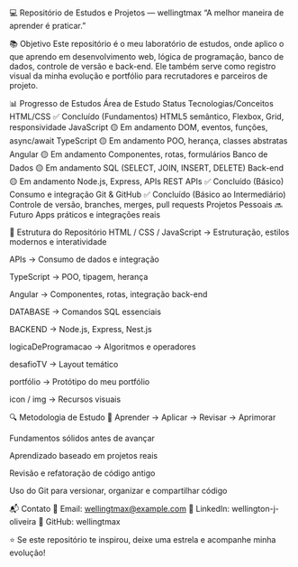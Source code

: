 💻 Repositório de Estudos e Projetos — wellingtmax
“A melhor maneira de aprender é praticar.”





📚 Objetivo
Este repositório é o meu laboratório de estudos, onde aplico o que aprendo em desenvolvimento web, lógica de programação, banco de dados, controle de versão e back-end.
Ele também serve como registro visual da minha evolução e portfólio para recrutadores e parceiros de projeto.

📊 Progresso de Estudos
Área de Estudo	Status	Tecnologias/Conceitos
HTML/CSS	✅ Concluído (Fundamentos)	HTML5 semântico, Flexbox, Grid, responsividade
JavaScript	🟡 Em andamento	DOM, eventos, funções, async/await
TypeScript	🟡 Em andamento	POO, herança, classes abstratas
Angular	🟡 Em andamento	Componentes, rotas, formulários
Banco de Dados	🟡 Em andamento	SQL (SELECT, JOIN, INSERT, DELETE)
Back-end	🟡 Em andamento	Node.js, Express, APIs REST
APIs	✅ Concluído (Básico)	Consumo e integração
Git & GitHub	✅ Concluído (Básico ao Intermediário)	Controle de versão, branches, merges, pull requests
Projetos Pessoais	🔜 Futuro	Apps práticos e integrações reais

📂 Estrutura do Repositório
HTML / CSS / JavaScript → Estruturação, estilos modernos e interatividade

APIs → Consumo de dados e integração

TypeScript → POO, tipagem, herança

Angular → Componentes, rotas, integração back-end

DATABASE → Comandos SQL essenciais

BACKEND → Node.js, Express, Nest.js

logicaDeProgramacao → Algoritmos e operadores

desafioTV → Layout temático

portfólio → Protótipo do meu portfólio

icon / img → Recursos visuais

🔍 Metodologia de Estudo
📌 Aprender → Aplicar → Revisar → Aprimorar

Fundamentos sólidos antes de avançar

Aprendizado baseado em projetos reais

Revisão e refatoração de código antigo

Uso do Git para versionar, organizar e compartilhar código

📬 Contato
📧 Email: wellingtmax@example.com
💼 LinkedIn: wellington-j-oliveira
🐙 GitHub: wellingtmax

⭐ Se este repositório te inspirou, deixe uma estrela e acompanhe minha evolução!
